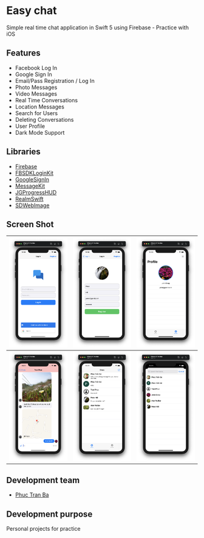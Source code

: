 # Easy chat

Simple real time chat application in Swift 5 using Firebase - Practice with iOS

## Features 
* Facebook Log In
* Google Sign In
* Email/Pass Registration / Log In
* Photo Messages
* Video Messages
* Real Time Conversations
* Location Messages
* Search for Users
* Deleting Conversations
* User Profile
* Dark Mode Support

## Libraries
* [Firebase](https://firebase.google.com/)
* [FBSDKLoginKit](https://cocoapods.org/pods/FBSDKLoginKit)
* [GoogleSignIn](https://cocoapods.org/pods/GoogleSignIn)
* [MessageKit](https://github.com/MessageKit/MessageKit)
* [JGProgressHUD](https://github.com/JonasGessner/JGProgressHUD)
* [RealmSwift](https://github.com/realm/realm-cocoa)
* [SDWebImage](https://github.com/SDWebImage/SDWebImage)


## Screen Shot
| <img src="./ScreenShots/signin.png" width="250"> | <img src="./ScreenShots/signup.png" width="250"> | <img src="./ScreenShots/profile.png" width="250"> |
| - | - | - |
| <img src="./ScreenShots/chatting.png" width="250"> | <img src="./ScreenShots/messages.png" width="250"> | <img src="./ScreenShots/newconversation.png" width="250"> |


## Development team
* [Phuc Tran Ba](https://github.com/phuctranba)

## Development purpose
Personal projects for practice
